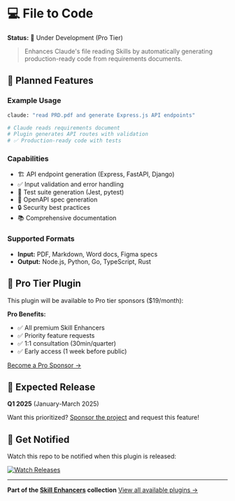 # 💻 File to Code

**Status:** 🚧 Under Development (Pro Tier)

> Enhances Claude's file reading Skills by automatically generating production-ready code from requirements documents.

## 🎯 Planned Features

### Example Usage
```bash
claude: "read PRD.pdf and generate Express.js API endpoints"

# Claude reads requirements document
# Plugin generates API routes with validation
# ✅ Production-ready code with tests
```

### Capabilities
- 🏗️ API endpoint generation (Express, FastAPI, Django)
- ✅ Input validation and error handling
- 🧪 Test suite generation (Jest, pytest)
- 📝 OpenAPI spec generation
- 🔒 Security best practices
- 📚 Comprehensive documentation

### Supported Formats
- **Input:** PDF, Markdown, Word docs, Figma specs
- **Output:** Node.js, Python, Go, TypeScript, Rust

## 💎 Pro Tier Plugin

This plugin will be available to Pro tier sponsors ($19/month):

**Pro Benefits:**
- ✅ All premium Skill Enhancers
- ✅ Priority feature requests
- ✅ 1:1 consultation (30min/quarter)
- ✅ Early access (1 week before public)

[Become a Pro Sponsor →](https://github.com/sponsors/jeremylongshore)

## 📅 Expected Release

**Q1 2025** (January-March 2025)

Want this prioritized? [Sponsor the project](https://github.com/sponsors/jeremylongshore) and request this feature!

## 🔔 Get Notified

Watch this repo to be notified when this plugin is released:

[![Watch Releases](https://img.shields.io/github/watchers/AndroidNextdoor/stoked-automations?style=social)](https://github.com/AndroidNextdoor/stoked-automations/subscription)

---

**Part of the [Skill Enhancers](../) collection**
[View all available plugins →](https://stokedautomations.com/skill-enhancers)
